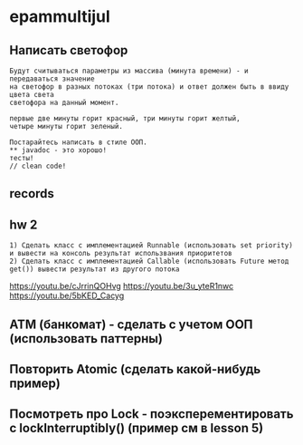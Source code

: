 # epammultijul

## Написать светофор
    Будут считываться параметры из массива (минута времени) - и передаваться значение 
    на светофор в разных потоках (три потока) и ответ должен быть в ввиду цвета света
    светофора на данный момент.
    
    первые две минуты горит красный, три минуты горит желтый,
    четыре минуты горит зеленый. 
    
    Постарайтесь написать в стиле ООП.
    ** javadoc - это хорошо!
    тесты!
    // clean code!
    
## records

## hw 2

    1) Сделать класс c имплементацией Runnable (использовать set priority) и вывести на консоль результат использвания приоритетов
    2) Сделать класс с имплементацией Callable (использовать Future метод get()) вывести результат из другого потока

https://youtu.be/cJrrinQOHvg
https://youtu.be/3u_yteR1nwc
https://youtu.be/5bKED_Cacyg

## ATM (банкомат) - сделать с учетом ООП (использовать паттерны)

## Повторить Atomic (сделать какой-нибудь пример)

## Посмотреть про Lock - поэксперементировать с lockInterruptibly() (пример см в lesson 5)